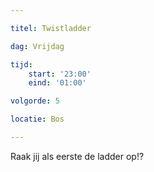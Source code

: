 ```yaml
---

titel: Twistladder

dag: Vrijdag

tijd:
    start: '23:00'
    eind: '01:00'

volgorde: 5

locatie: Bos

---
```


Raak jij als eerste de ladder op!? 
